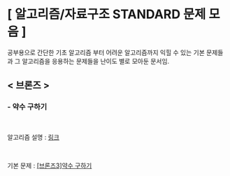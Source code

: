 # [ 알고리즘/자료구조 STANDARD 문제 모음 ]

공부용으로 간단한 기초 알고리즘 부터 어려운 알고리즘까지 익힐 수 있는 기본 문제들과 그 알고리즘을 응용하는 문제들을 난이도 별로 모아둔 문서임.

## < 브론즈 >

### - 약수 구하기
<br>

알고리즘 설명 : [링크](https://kbw1101.tistory.com/32)

<br>

기본 문제 : [[브론즈3]약수 구하기](https://www.acmicpc.net/problem/2501)

